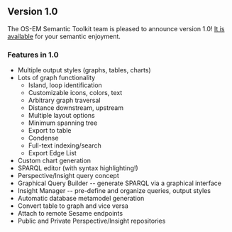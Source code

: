 ## Version 1.0
The OS-EM Semantic Toolkit team is pleased to announce version 1.0! [It is available](http://ostrich-emulators.github.io/os-em-semtool-1.0.zip) for your semantic enjoyment.

### Features in 1.0
* Multiple output styles (graphs, tables, charts)
* Lots of graph functionality
  * Island, loop identification
  * Customizable icons, colors, text
  * Arbitrary graph traversal
  * Distance downstream, upstream
  * Multiple layout options
  * Minimum spanning tree
  * Export to table
  * Condense
  * Full-text indexing/search
  * Export Edge List
* Custom chart generation
* SPARQL editor (with syntax highlighting!)
* Perspective/Insight query concept
* Graphical Query Builder -- generate SPARQL via a graphical interface
* Insight Manager -- pre-define and organize queries, output styles
* Automatic database metamodel generation
* Convert table to graph and vice versa
* Attach to remote Sesame endpoints
* Public and Private Perspective/Insight repositories
